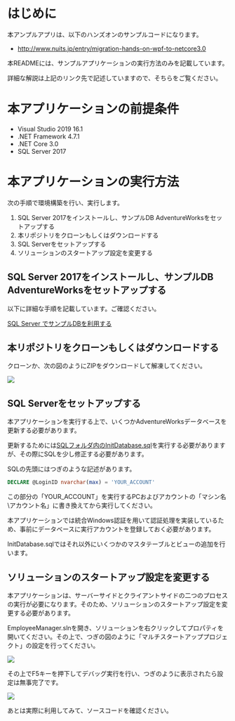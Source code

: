 # はじめに

本アンプルアプリは、以下のハンズオンのサンプルコードになります。

* http://www.nuits.jp/entry/migration-hands-on-wpf-to-netcore3.0  

本READMEには、サンプルアプリケーションの実行方法のみを記載しています。

詳細な解説は上記のリンク先で記述していますので、そちらをご覧ください。

# 本アプリケーションの前提条件

* Visual Studio 2019 16.1
* .NET Framework 4.7.1  
* .NET Core 3.0
* SQL Server 2017 

# 本アプリケーションの実行方法

次の手順で環境構築を行い、実行します。

1. SQL Server 2017をインストールし、サンプルDB AdventureWorksをセットアップする
2. 本リポジトリをクローンもしくはダウンロードする  
3. SQL Serverをセットアップする  
4. ソリューションのスタートアップ設定を変更する

## SQL Server 2017をインストールし、サンプルDB AdventureWorksをセットアップする

以下に詳細な手順を記載しています。ご確認ください。

[SQL Server でサンプルDBを利用する](http://www.nuits.jp/entry/sqlserver-sample-db-install)

## 本リポジトリをクローンもしくはダウンロードする

クローンか、次の図のようにZIPをダウンロードして解凍してください。

![](Images/download.png)  

## SQL Serverをセットアップする

本アプリケーションを実行する上で、いくつかAdventureWorksデータベースを更新する必要があります。  

更新するためには[SQLフォルダ内のInitDatabase.sql](https://github.com/nuitsjp/AdventureWorks/blob/master/Sql/InitDatabase.sql)を実行する必要がありますが、その際にSQLを少し修正する必要があります。

SQLの先頭にはつぎのような記述があります。

```sql
DECLARE @LoginID nvarchar(max) = 'YOUR_ACCOUNT'
```

この部分の「YOUR_ACCOUNT」を実行するPCおよびアカウントの「マシン名\アカウント名」に書き換えてから実行してください。

本アプリケーションでは統合Windows認証を用いて認証処理を実装しているため、事前にデータベースに実行アカウントを登録しておく必要があります。

InitDatabase.sqlではそれ以外にいくつかのマスタテーブルとビューの追加を行います。

## ソリューションのスタートアップ設定を変更する

本アプリケーションは、サーバーサイドとクライアントサイドの二つのプロセスの実行が必要になります。そのため、ソリューションのスタートアップ設定を変更する必要があります。

EmployeeManager.slnを開き、ソリューションを右クリックしてプロパティを開いてください。その上で、つぎの図のように「マルチスタートアッププロジェクト」の設定を行ってください。

![](Images/setup.png)

その上でF5キーを押下してデバッグ実行を行い、つぎのように表示されたら設定は無事完了です。

![](Images/startuped.png)

あとは実際に利用してみて、ソースコードを確認ください。
